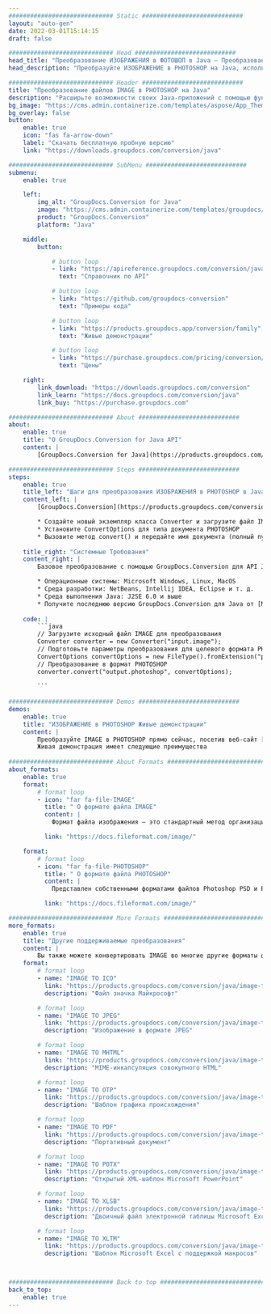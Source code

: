 ```yaml
---
############################# Static ############################
layout: "auto-gen"
date: 2022-03-01T15:14:15
draft: false

############################# Head ############################
head_title: "Преобразование ИЗОБРАЖЕНИЯ в ФОТОШОП в Java — Преобразование ИЗОБРАЖЕНИЯ в ФОТОШОП"
head_description: "Преобразуйте ИЗОБРАЖЕНИЕ в PHOTOSHOP на Java, используя несколько строк кода. Преобразование более 160 форматов файлов с помощью API преобразования документов GroupDocs для Java."

############################# Header ############################
title: "Преобразование файлов IMAGE в PHOTOSHOP на Java"
description: "Расширьте возможности своих Java-приложений с помощью функций преобразования документов в более чем 135 популярных форматов изображений и файлов, не требуя дополнительного программного обеспечения.."
bg_image: "https://cms.admin.containerize.com/templates/aspose/App_Themes/V3/images/bg/header1.png"
bg_overlay: false
button:
    enable: true
    icon: "fas fa-arrow-down"
    label: "Скачать бесплатную пробную версию"
    link: "https://downloads.groupdocs.com/conversion/java"

############################# SubMenu ############################
submenu:
    enable: true

    left:
        img_alt: "GroupDocs.Conversion for Java"
        image: "https://cms.admin.containerize.com/templates/groupdocs/images/product-logos/90x90-noborder/groupdocs-conversion-java.png"
        product: "GroupDocs.Conversion"
        platform: "Java"

    middle:
        button:

            # button loop
            - link: "https://apireference.groupdocs.com/conversion/java"
              text: "Справочник по API"

            # button loop
            - link: "https://github.com/groupdocs-conversion"
              text: "Примеры кода"

            # button loop
            - link: "https://products.groupdocs.app/conversion/family"
              text: "Живые демонстрации"

            # button loop
            - link: "https://purchase.groupdocs.com/pricing/conversion/java"
              text: "Цены"

    right:
        link_download: "https://downloads.groupdocs.com/conversion"
        link_learn: "https://docs.groupdocs.com/conversion/java"
        link_buy: "https://purchase.groupdocs.com"

############################# About ############################
about:
    enable: true
    title: "О GroupDocs.Conversion for Java API"
    content: |
        [GroupDocs.Conversion for Java](https://products.groupdocs.com/conversion/java) — это расширенный API преобразования форматов файлов для преобразования между популярными форматами изображений и документов, такими как Microsoft Office, OpenDocument, PDF, HTML, электронная почта, CAD. и многое другое, используя несколько строк кода. Собственный API автоматически определяет форматы исходных документов и предлагает множество параметров для настройки преобразованных документов. Наряду с функцией извлечения информации из документа, он также поддерживает кэширование результатов преобразования на локальный диск по умолчанию. Однако любой тип кэш-хранилища может поддерживаться путем реализации соответствующих интерфейсов — Amazon S3, Dropbox, Google Drive, Windows Azure, Reddis или любых других.

############################# Steps ############################
steps:
    enable: true
    title_left: "Шаги для преобразования ИЗОБРАЖЕНИЯ в PHOTOSHOP в Java"
    content_left: |
        [GroupDocs.Conversion](https://products.groupdocs.com/conversion/java) позволяет разработчикам легко преобразовать файл IMAGE в PHOTOSHOP с помощью нескольких строк кода.

        * Создайте новый экземпляр класса Converter и загрузите файл IMAGE с полным путем
        * Установите ConvertOptions для типа документа PHOTOSHOP
        * Вызовите метод convert() и передайте имя документа (полный путь) и формат (PHOTOSHOP) в качестве параметра
        
    title_right: "Системные Требования"
    content_right: |
        Базовое преобразование с помощью GroupDocs.Conversion для API Java можно выполнить всего несколькими строками кода. Наши API поддерживаются на всех основных платформах и операционных системах. Перед выполнением приведенного ниже кода убедитесь, что в вашей системе установлены следующие предварительные компоненты.

        * Операционные системы: Microsoft Windows, Linux, MacOS
        * Среда разработки: NetBeans, Intellij IDEA, Eclipse и т. д.
        * Среда выполнения Java: J2SE 6.0 и выше
        * Получите последнюю версию GroupDocs.Conversion для Java от [Maven](https://repository.groupdocs.com/webapp/#/artifacts/browse/tree/General/repo/com/groupdocs/groupdocs-conversion)
        
    code: |
        ```java
        // Загрузите исходный файл IMAGE для преобразования
        Converter converter = new Converter("input.image");
        // Подготовьте параметры преобразования для целевого формата PHOTOSHOP
        ConvertOptions convertOptions = new FileType().fromExtension("photoshop").getConvertOptions();
        // Преобразование в формат PHOTOSHOP
        converter.convert("output.photoshop", convertOptions);
        
        ```
        
############################# Demos ############################
demos:
    enable: true
    title: "ИЗОБРАЖЕНИЕ в PHOTOSHOP Живые демонстрации"
    content: |
        Преобразуйте IMAGE в PHOTOSHOP прямо сейчас, посетив веб-сайт [GroupDocs.Conversion Живые демонстрации](https://products.groupdocs.app/conversion/family).
        Живая демонстрация имеет следующие преимущества
        
############################# About Formats ############################
about_formats:
    enable: true
    format:
        # format loop
        - icon: "far fa-file-IMAGE"
          title: " О формате файла IMAGE"
          content: |
            Формат файла изображения — это стандартный метод организации и хранения изображений на таких устройствах, как компьютеры, планшеты и смартфоны. Цифровые изображения хранят данные изображения в двумерной сетке пикселей, где каждый пиксель представляет собой представление цвета с точки зрения количества битов. Типы файлов изображений подразделяются на форматы векторных изображений и форматы растровых изображений. 3D-изображения — это еще один формат файла векторного изображения, который используется для управления 3D-изображениями.

          link: "https://docs.fileformat.com/image/"

    format:
        # format loop
        - icon: "far fa-file-PHOTOSHOP"
          title: " О формате файла PHOTOSHOP"
          content: |
            Представлен собственными форматами файлов Photoshop PSD и PSB, используемыми для графического дизайна и разработки. Файлы PSD и PSB могут включать в себя слои изображений, корректирующие слои, маски слоев, аннотации, информацию о файле, ключевые слова и другие графические элементы.

          link: "https://docs.fileformat.com/image/"

############################# More Formats ############################
more_formats:
    enable: true
    title: "Другие поддерживаемые преобразования"
    content: |
        Вы также можете конвертировать IMAGE во многие другие форматы файлов. Пожалуйста, ознакомьтесь с полным списком ниже.
    format: 
        # format loop
        - name: "IMAGE TO ICO"
          link: "https://products.groupdocs.com/conversion/java/image-to-ico/"
          description: "Файл значка Майкрософт"

        # format loop
        - name: "IMAGE TO JPEG"
          link: "https://products.groupdocs.com/conversion/java/image-to-jpeg/"
          description: "Изображение в формате JPEG"

        # format loop
        - name: "IMAGE TO MHTML"
          link: "https://products.groupdocs.com/conversion/java/image-to-mhtml/"
          description: "MIME-инкапсуляция совокупного HTML"

        # format loop
        - name: "IMAGE TO OTP"
          link: "https://products.groupdocs.com/conversion/java/image-to-otp/"
          description: "Шаблон графика происхождения"

        # format loop
        - name: "IMAGE TO PDF"
          link: "https://products.groupdocs.com/conversion/java/image-to-pdf/"
          description: "Портативный документ"

        # format loop
        - name: "IMAGE TO POTX"
          link: "https://products.groupdocs.com/conversion/java/image-to-potx/"
          description: "Открытый XML-шаблон Microsoft PowerPoint"

        # format loop
        - name: "IMAGE TO XLSB"
          link: "https://products.groupdocs.com/conversion/java/image-to-xlsb/"
          description: "Двоичный файл электронной таблицы Microsoft Excel"

        # format loop
        - name: "IMAGE TO XLTM"
          link: "https://products.groupdocs.com/conversion/java/image-to-xltm/"
          description: "Шаблон Microsoft Excel с поддержкой макросов"



############################# Back to top ###############################
back_to_top:
    enable: true
---
```

